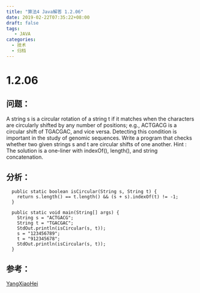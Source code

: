 ```yaml
---
title: "算法4 Java解答 1.2.06"
date: 2019-02-22T07:35:22+08:00
draft: false
tags:
   - JAVA
categories:
  - 技术
  - 归档
---
```



# 1.2.06

## 问题：

A string s is a circular rotation of a string t if it matches when the characters are circularly shifted by any number of positions; e.g., ACTGACG is a circular shift of TGACGAC, and vice versa. Detecting this condition is important in the study of genomic sequences. Write a program that checks whether two given strings s and t are circular shifts of one another. Hint : The solution is a one-liner with indexOf(), length(), and string concatenation.

## 分析：

```
  public static boolean isCircular(String s, String t) {
    return s.length() == t.length() && (s + s).indexOf(t) != -1;
  }

  public static void main(String[] args) {
    String s = "ACTGACG";
    String t = "TGACGAC";
    StdOut.println(isCircular(s, t));
    s = "123456789";
    t = "912345678";
    StdOut.println(isCircular(s, t));
  }
```

## 参考：


[YangXiaoHei](https://github.com/YangXiaoHei/Algorithms/blob/master/Ch_1_2_Data_Abstraction/Practise_1_2_06.java)